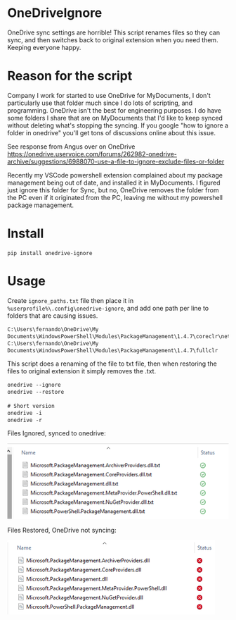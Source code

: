 # OneDriveIgnore
OneDrive sync settings are horrible! This script renames files so they can sync, and then switches back to original extension when you need them.
Keeping everyone happy.

# Reason for the script
Company I work for started to use OneDrive for MyDocuments, I don't particularly use that folder much since I do lots of scripting, and programming. OneDrive isn't the best for engineering purposes. I do have some folders I share that are on MyDocuments that I'd like to keep synced without deleting what's stopping the syncing. If you google "how to ignore a folder in onedrive" you'll get tons of discussions online about this issue.

See response from Angus over on OneDrive https://onedrive.uservoice.com/forums/262982-onedrive-archive/suggestions/6988070-use-a-file-to-ignore-exclude-files-or-folder

Recently my VSCode powershell extension complained about my package management being out of date, and installed it in MyDocuments. I figured just ignore this folder for Sync, but no, OneDrive removes the folder from the PC even if it originated from the PC, leaving me without my powershell package management.

# Install

```
pip install onedrive-ignore
```

# Usage

Create `ignore_paths.txt` file then place it in `%userprofile%\.config\onedrive-ignore`, and add one path per line to folders that are causing issues.

```
C:\Users\fernando\OneDrive\My Documents\WindowsPowerShell\Modules\PackageManagement\1.4.7\coreclr\netstandard2.0
C:\Users\fernando\OneDrive\My Documents\WindowsPowerShell\Modules\PackageManagement\1.4.7\fullclr
```

This script does a renaming of the file to txt file, then when restoring the files to original extension it simply removes the .txt.

```
onedrive --ignore
onedrive --restore

# Short version
onedrive -i
onedrive -r
```

Files Ignored, synced to onedrive:

![Files_Ignored](https://github.com/kodaman2/OneDriveIgnore/raw/main/images/files_ignored.PNG)


Files Restored, OneDrive not syncing:

![Files_Restored](https://github.com/kodaman2/OneDriveIgnore/raw/main/images/files_restored.PNG)